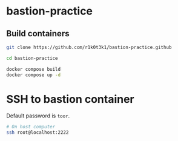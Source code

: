 # bastion-practice

## Build containers

```bash
git clone https://github.com/r1k0t3k1/bastion-practice.github

cd bastion-practice

docker compose build
docker compose up -d
```

# SSH to bastion container

Default password is `toor`.

```bash
# On host computer
ssh root@localhost:2222
```

